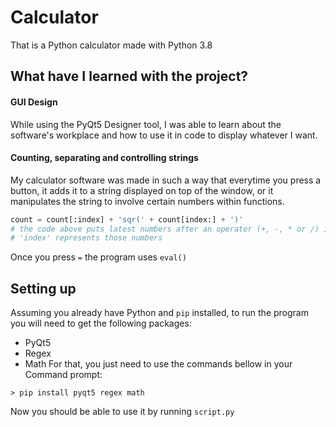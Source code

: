 # Calculator
 That is a Python calculator made with Python 3.8
 
 ## What have I learned with the project?
 #### GUI Design
 While using the PyQt5 Designer tool, I was able to learn about the software's workplace and how to use it in code to display whatever I want.
 #### Counting, separating and controlling strings
My calculator software was made in such a way that everytime you press a button, it adds it to a string displayed on top of the window, or it manipulates the string to involve certain numbers within functions.
```python
count = count[:index] + 'sqr(' + count[index:] + ')'
# the code above puts latest numbers after an operator (+, -, * or /) in between square function
# 'index' represents those numbers 
```

Once you press `=` the program uses `eval()`
 
 ## Setting up
  Assuming you already have Python and `pip` installed, to run the program you will need to get the following packages:
  * PyQt5
  * Regex
  * Math
  For that, you just need to use the commands bellow in your Command prompt:
  ```
  > pip install pyqt5 regex math
  ```
Now you should be able to use it by running `script.py`
